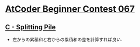 # [AtCoder Beginner Contest 067](https://atcoder.jp/contests/abc067/tasks)

## [C - Splitting Pile](https://atcoder.jp/contests/abc067/tasks/arc078_a)
- 左からの累積和と右からの累積和の差を計算すれば良い．
